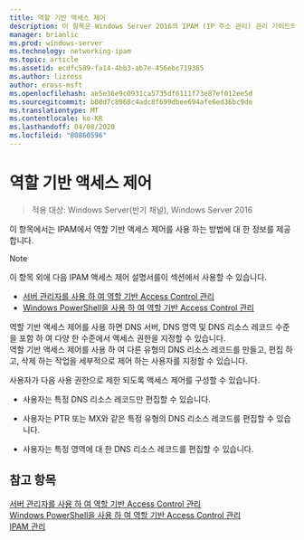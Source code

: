 ```yaml
---
title: 역할 기반 액세스 제어
description: 이 항목은 Windows Server 2016의 IPAM (IP 주소 관리) 관리 가이드의 일부입니다.
manager: brianlic
ms.prod: windows-server
ms.technology: networking-ipam
ms.topic: article
ms.assetid: ecdfc589-fa14-4bb3-ab7e-456ebc719385
ms.author: lizross
author: eross-msft
ms.openlocfilehash: ae5e36e9c0931ca5735df6111f73e87ef012ee5d
ms.sourcegitcommit: b00d7c8968c4adc8f699dbee694afe6ed36bc9de
ms.translationtype: MT
ms.contentlocale: ko-KR
ms.lasthandoff: 04/08/2020
ms.locfileid: "80860596"
---
```

# <a name="role-based-access-control"></a>역할 기반 액세스 제어

>적용 대상: Windows Server(반기 채널), Windows Server 2016

이 항목에서는 IPAM에서 역할 기반 액세스 제어를 사용 하는 방법에 대 한 정보를 제공 합니다.  
  
> [!NOTE]  
> 이 항목 외에 다음 IPAM 액세스 제어 설명서를이 섹션에서 사용할 수 있습니다.  
>   
> -   [서버 관리자를 사용 하 여 역할 기반 Access Control 관리](../../technologies/ipam/Manage-Role-Based-Access-Control-with-Server-Manager.md)  
> -   [Windows PowerShell을 사용 하 여 역할 기반 Access Control 관리](../../technologies/ipam/Manage-Role-Based-Access-Control-with-Windows-PowerShell.md)  
  
역할 기반 액세스 제어를 사용 하면 DNS 서버, DNS 영역 및 DNS 리소스 레코드 수준을 포함 하 여 다양 한 수준에서 액세스 권한을 지정할 수 있습니다.  
역할 기반 액세스 제어를 사용 하 여 다른 유형의 DNS 리소스 레코드를 만들고, 편집 하 고, 삭제 하는 작업을 세부적으로 제어 하는 사용자를 지정할 수 있습니다.  
  
사용자가 다음 사용 권한으로 제한 되도록 액세스 제어를 구성할 수 있습니다.  
  
-   사용자는 특정 DNS 리소스 레코드만 편집할 수 있습니다.  
  
-   사용자는 PTR 또는 MX와 같은 특정 유형의 DNS 리소스 레코드를 편집할 수 있습니다.  
  
-   사용자는 특정 영역에 대 한 DNS 리소스 레코드를 편집할 수 있습니다.  
  
## <a name="see-also"></a>참고 항목  
[서버 관리자를 사용 하 여 역할 기반 Access Control 관리](../../technologies/ipam/Manage-Role-Based-Access-Control-with-Server-Manager.md)  
[Windows PowerShell을 사용 하 여 역할 기반 Access Control 관리](../../technologies/ipam/Manage-Role-Based-Access-Control-with-Windows-PowerShell.md)  
[IPAM 관리](Manage-IPAM.md)  
  


